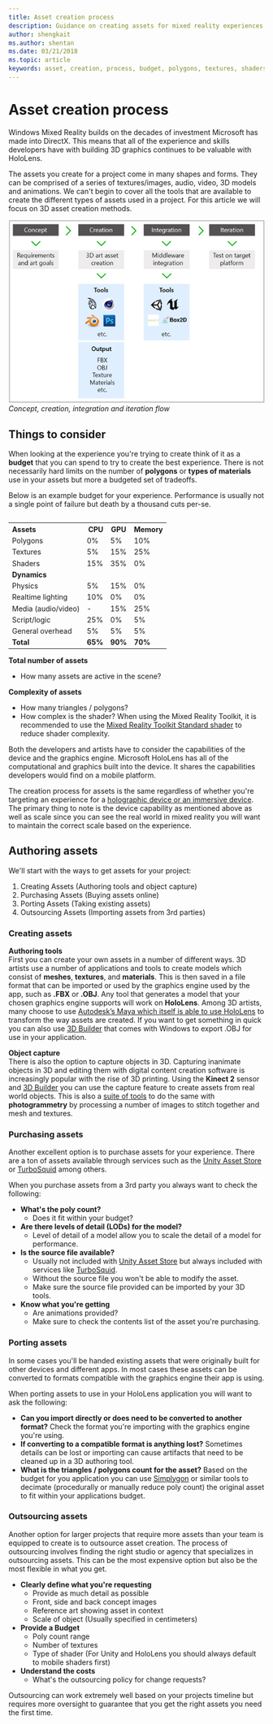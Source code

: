 ```yaml
---
title: Asset creation process
description: Guidance on creating assets for mixed reality experiences.
author: shengkait
ms.author: shentan
ms.date: 03/21/2018
ms.topic: article
keywords: asset, creation, process, budget, polygons, textures, shaders, performance
---
```




# Asset creation process

Windows Mixed Reality builds on the decades of investment Microsoft has made into DirectX. This means that all of the experience and skills developers have with building 3D graphics continues to be valuable with HoloLens.

The assets you create for a project come in many shapes and forms. They can be comprised of a series of textures/images, audio, video, 3D models and animations. We can't begin to cover all the tools that are available to create the different types of assets used in a project. For this article we will focus on 3D asset creation methods.

![Concept, creation, integration and iteration flow](images/concept-creation-integration-iteration-flow-640px.jpg)<br>
*Concept, creation, integration and iteration flow*

## Things to consider

When looking at the experience you're trying to create think of it as a **budget** that you can spend to try to create the best experience. There is not necessarily hard limits on the number of **polygons** or **types of materials** use in your assets but more a budgeted set of tradeoffs.

Below is an example budget for your experience. Performance is usually not a single point of failure but death by a thousand cuts per-se.
<br>

<table style="float:right; margin-left: 10px;">
<tr>
<th style="text-align:left;"><b>Assets</b></th><th style="text-align:right;"> CPU</th><th> GPU</th><th> Memory</th>
</tr><tr>
<td> Polygons</td><td> 0%</td><td> 5%</td><td> 10%</td>
</tr><tr>
<td> Textures</td><td> 5%</td><td> 15%</td><td>25%</td>
</tr><tr>
<td> Shaders</td><td> 15%</td><td> 35%</td><td> 0%</td>
</tr><tr>
<td> <b>Dynamics</b></td><td></td><td></td><td></td>
</tr><tr>
<td> Physics</td><td> 5%</td><td> 15%</td><td> 0%</td>
</tr><tr>
<td> Realtime lighting</td><td> 10%</td><td> 0%</td><td> 0%</td>
</tr><tr>
<td> Media (audio/video)</td><td> -</td><td> 15%</td><td> 25%</td>
</tr><tr>
<td> Script/logic</td><td> 25%</td><td> 0%</td><td> 5%</td>
</tr><tr>
<td> General overhead</td><td> 5%</td><td> 5%</td><td> 5%</td>
</tr><tr>
<td> <b>Total</b></td><td> <b>65%</b></td><td> <b>90%</b></td><td> <b>70%</b></td>
</tr>
</table>

**Total number of assets**
* How many assets are active in the scene?

**Complexity of assets**
* How many triangles / polygons?
* How complex is the shader? When using the Mixed Reality Toolkit, it is recommended to use the [Mixed Reality Toolkit Standard shader](https://github.com/microsoft/MixedRealityToolkit-Unity/blob/mrtk_release/Documentation/README_MRTKStandardShader.md) to reduce shader complexity.

Both the developers and artists have to consider the capabilities of the device and the graphics engine. Microsoft HoloLens has all of the computational and graphics built into the device. It shares the capabilities developers would find on a mobile platform.

The creation process for assets is the same regardless of whether you're targeting an experience for a [holographic device or an immersive device](mixed-reality.md#the-mixed-reality-spectrum). The primary thing to note is the device capability as mentioned above as well as scale since you can see the real world in mixed reality you will want to maintain the correct scale based on the experience. 

## Authoring assets

We'll start with the ways to get assets for your project:
1. Creating Assets (Authoring tools and object capture)
2. Purchasing Assets (Buying assets online)
3. Porting Assets (Taking existing assets)
4. Outsourcing Assets (Importing assets from 3rd parties)

### Creating assets

**Authoring tools**<br>
First you can create your own assets in a number of different ways. 3D artists use a number of applications and tools to create models which consist of **meshes**, **textures**, and **materials**. This is then saved in a file format that can be imported or used by the graphics engine used by the app, such as **.FBX** or **.OBJ**. Any tool that generates a model that your chosen graphics engine supports will work on **HoloLens**. Among 3D artists, many choose to use [Autodesk’s Maya which itself is able to use HoloLens](https://www.youtube.com/watch?v=q0K3n0Gf8mA) to transform the way assets are created. If you want to get something in quick you can also use [3D Builder](https://developer.microsoft.com/windows/hardware/3d-print/3d-builder-resources) that comes with Windows to export .OBJ for use in your application.

**Object capture**<br>
There is also the option to capture objects in 3D. Capturing inanimate objects in 3D and editing them with digital content creation software is increasingly popular with the rise of 3D printing. Using the **Kinect 2** sensor and [3D Builder](https://developer.microsoft.com/windows/hardware/3d-print/3d-builder-resources) you can use the capture feature to create assets from real world objects. This is also a [suite of tools](https://en.wikipedia.org/wiki/Comparison_of_photogrammetry_software) to do the same with **photogrammetry** by processing a number of images to stitch together and mesh and textures.

### Purchasing assets

Another excellent option is to purchase assets for your experience. There are a ton of assets available through services such as the [Unity Asset Store](https://www.assetstore.unity3d.com/) or [TurboSquid](http://www.turbosquid.com/) among others.

When you purchase assets from a 3rd party you always want to check the following:
* **What's the poly count?**
  * Does it fit within your budget?
* **Are there levels of detail (LODs) for the model?**
  * Level of detail of a model allow you to scale the detail of a model for performance.
* **Is the source file available?**
  * Usually not included with [Unity Asset Store](https://www.assetstore.unity3d.com/) but always included with services like [TurboSquid](http://www.turbosquid.com/).
  * Without the source file you won't be able to modify the asset.
  * Make sure the source file provided can be imported by your 3D tools.
* **Know what you're getting**
  * Are animations provided?
  * Make sure to check the contents list of the asset you're purchasing.

### Porting assets

In some cases you'll be handed existing assets that were originally built for other devices and different apps. In most cases these assets can be converted to formats compatible with the graphics engine their app is using.

When porting assets to use in your HoloLens application you will want to ask the following:
* **Can you import directly or does need to be converted to another format?** Check the format you're importing with the graphics engine you're using.
* **If converting to a compatible format is anything lost?** Sometimes details can be lost or importing can cause artifacts that need to be cleaned up in a 3D authoring tool.
* **What is the triangles / polygons count for the asset?** Based on the budget for you application you can use [Simplygon](https://www.simplygon.com/) or similar tools to decimate (procedurally or manually reduce poly count) the original asset to fit within your applications budget.

### Outsourcing assets

Another option for larger projects that require more assets than your team is equipped to create is to outsource asset creation. The process of outsourcing involves finding the right studio or agency that specializes in outsourcing assets. This can be the most expensive option but also be the most flexible in what you get.
* **Clearly define what you're requesting**
  * Provide as much detail as possible
  * Front, side and back concept images
  * Reference art showing asset in context
  * Scale of object (Usually specified in centimeters)
* **Provide a Budget**
  * Poly count range
  * Number of textures
  * Type of shader (For Unity and HoloLens you should always default to mobile shaders first)
* **Understand the costs**
  * What's the outsourcing policy for change requests?

Outsourcing can work extremely well based on your projects timeline but requires more oversight to guarantee that you get the right assets you need the first time.
